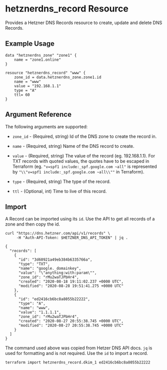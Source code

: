 # hetznerdns_record Resource

Provides a Hetzner DNS Records resource to create, update and delete DNS Records.

## Example Usage

```hcl
data "hetznerdns_zone" "zone1" {
    name = "zone1.online"
}

resource "hetznerdns_record" "www" {
    zone_id = data.hetznerdns_zone.zone1.id
    name = "www"
    value = "192.168.1.1"
    type = "A"
    ttl= 60
}
```

## Argument Reference

The following arguments are supported:

- `zone_id` - (Required, string) Id of the DNS zone to create
  the record in. 

- `name` - (Required, string) Name of the DNS record to create. 

- `value` - (Required, string) The value of the record (eg. 192.168.1.1). 
  For TXT records with quoted values, the quotes have to be escaped in Terraform 
  (eg. `"v=spf1 include:_spf.google.com ~all"` is represented by 
  `"\\"v=spf1 include:_spf.google.com ~all\\""` in Terraform). 

- `type` - (Required, string) The type of the record.

- `ttl` - (Optional, int) Time to live of this record.

## Import

A Record can be imported using its `id`. Use the API to get all records of
a zone and then copy the id. 

```
curl "https://dns.hetzner.com/api/v1/records" \
     -H "Auth-API-Token: $HETZNER_DNS_API_TOKEN" | jq .

{
  "records": [
    {
      "id": "3d60921a49eb384b6335766a",
      "type": "TXT",
      "name": "google._domainkey",
      "value": "\"anything:with:param\"",
      "zone_id": "rMu2waTJPbHr4",
      "created": "2020-08-18 19:11:02.237 +0000 UTC",
      "modified": "2020-08-28 19:51:41.275 +0000 UTC"
    },
    {
      "id": "ed2416cb6bc8a8055b22222",
      "type": "A",
      "name": "www",
      "value": "1.1.1.1",
      "zone_id": "rMu2waTJPbHr4",
      "created": "2020-08-27 20:55:38.745 +0000 UTC",
      "modified": "2020-08-27 20:55:38.745 +0000 UTC"
    }
  ]
}
```

The command used above was copied from Hetzer DNS API docs. `jq` is
used for formatting and is not required. Use the `id` to import a
record. 

```
terraform import hetznerdns_record.dkim_1 ed2416cb6bc8a8055b22222
```
